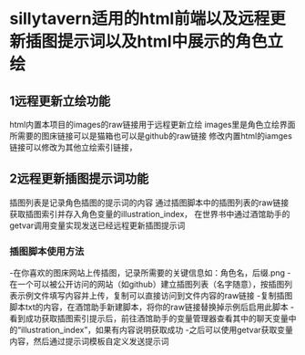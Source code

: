 # sillytavern适用的html前端以及远程更新插图提示词以及html中展示的角色立绘

## 1远程更新立绘功能
html内置本项目的images的raw链接用于远程更新立绘
images里是角色立绘界面所需要的图床链接可以是猫箱也可以是github的raw链接
修改内置html的iamges链接可以修改为其他立绘索引链接，

## 2远程更新插图提示词功能
插图列表是记录角色插图的提示词的内容
通过插图脚本中的插图列表的raw链接获取插图索引并存入角色变量的illustration_index，
在世界书中通过酒馆助手的getvar调用变量实现发送已经远程更新插图提示词

### 插图脚本使用方法
-在你喜欢的图床网站上传插图，记录所需要的关键信息如：角色名，后缀.png
-在一个可以被公开访问的网站（如github）建立插图列表（名字随意），按插图列表示例文件填写内容并上传，复制可以直接访问到文件内容的raw链接
-复制插图脚本txt的内容，在酒馆助手新建脚本，将你的raw链接替换掉示例后启用此脚本
-看到成功获取插图索引提示后，前往酒馆助手的变量管理器查看其中的聊天变量中的“illustration_index”，如果有内容说明获取成功
-之后可以使用getvar获取变量内容，然后通过提示词模板自定义发送提示词
